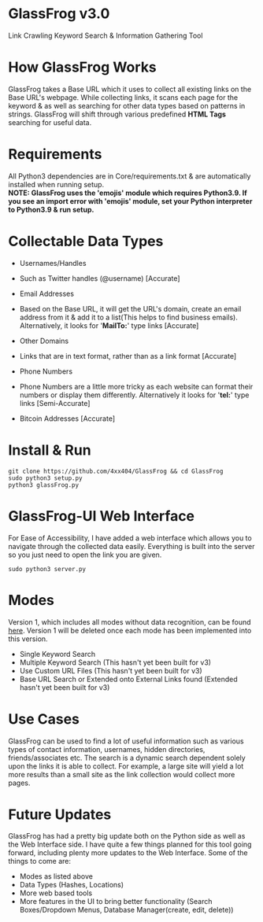 # GlassFrog v3.0  
Link Crawling Keyword Search & Information Gathering Tool  

# How GlassFrog Works  
GlassFrog takes a Base URL which it uses to collect all existing links on the Base URL's webpage. While collecting links, it scans each page for the keyword & as well as searching for other data types based on patterns in strings. GlassFrog will shift through various predefined **HTML Tags** searching for useful data.  

# Requirements  
All Python3 dependencies are in Core/requirements.txt & are automatically installed when running setup.  
**NOTE: GlassFrog uses the 'emojis' module which requires Python3.9. If you see an import error with 'emojis' module, set your Python interpreter to Python3.9 & run setup.** 

# Collectable Data Types  
* Usernames/Handles  
- Such as Twitter handles (@username) [Accurate]  
* Email Addresses  
- Based on the Base URL, it will get the URL's domain, create an email address from it & add it to a list(This helps to find business emails). Alternatively, it looks for '**MailTo:**' type links [Accurate]  
* Other Domains  
- Links that are in text format, rather than as a link format [Accurate]  
* Phone Numbers  
- Phone Numbers are a little more tricky as each website can format their numbers or display them differently. Alternatively it looks for '**tel:**' type links [Semi-Accurate]  
* Bitcoin Addresses [Accurate]  

# Install & Run  
```
git clone https://github.com/4xx404/GlassFrog && cd GlassFrog
sudo python3 setup.py
python3 glassFrog.py
```  

# GlassFrog-UI Web Interface  
For Ease of Accessibility, I have added a web interface which allows you to navigate through the collected data easily. Everything is built into the server so you just need to open the link you are given.
```
sudo python3 server.py
```  

# Modes  
Version 1, which includes all modes without data recognition, can be found [here](https://github.com/Ns0ciety/Glass-Frog). Version 1 will be deleted once each mode has been implemented into this version.  
* Single Keyword Search  
* Multiple Keyword Search (This hasn't yet been built for v3)  
* Use Custom URL Files (This hasn't yet been built for v3)  
* Base URL Search or Extended onto External Links found (Extended hasn't yet been built for v3)  

# Use Cases  
GlassFrog can be used to find a lot of useful information such as various types of contact information, usernames, hidden directories, friends/associates etc. The search is a dynamic search dependent solely upon the links it is able to collect. For example, a large site will yield a lot more results than a small site as the link collection would collect more pages.  

# Future Updates  
GlassFrog has had a pretty big update both on the Python side as well as the Web Interface side. I have quite a few things planned for this tool going forward, including plenty more updates to the Web Interface. Some of the things to come are:  
* Modes as listed above
* Data Types (Hashes, Locations)  
* More web based tools  
* More features in the UI to bring better functionality (Search Boxes/Dropdown Menus, Database Manager(create, edit, delete))  
